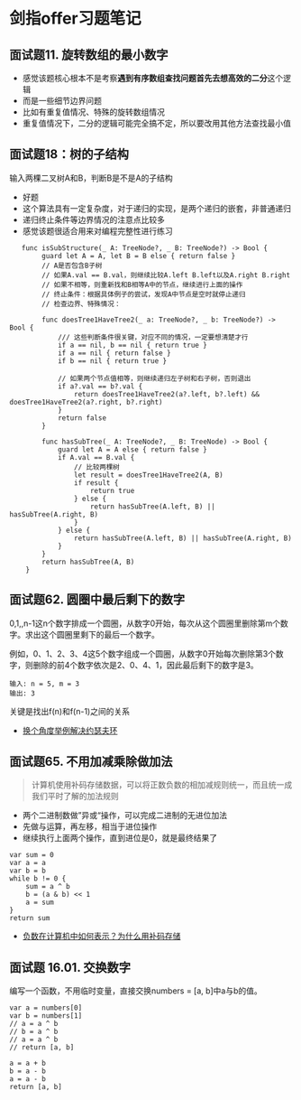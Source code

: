 # 剑指offer习题笔记

## 面试题11. 旋转数组的最小数字

- 感觉该题核心根本不是考察**遇到有序数组查找问题首先去想高效的二分**这个逻辑
- 而是一些细节边界问题
- 比如有重复值情况、特殊的旋转数组情况
- 重复值情况下，二分的逻辑可能完全搞不定，所以要改用其他方法查找最小值

## 面试题18：树的子结构

输入两棵二叉树A和B，判断B是不是A的子结构

- 好题
- 这个算法具有一定复杂度，对于递归的实现，是两个递归的嵌套，非普通递归
- 递归终止条件等边界情况的注意点比较多
- 感觉该题很适合用来对编程完整性进行练习

```
   func isSubStructure(_ A: TreeNode?, _ B: TreeNode?) -> Bool {
        guard let A = A, let B = B else { return false }
        // A是否包含B子树
        // 如果A.val == B.val，则继续比较A.left B.left以及A.right B.right
        // 如果不相等，则重新找和B相等A中的节点，继续进行上面的操作
        // 终止条件：根据具体例子的尝试，发现A中节点是空时就停止递归
        // 检查边界、特殊情况：

        func doesTree1HaveTree2(_ a: TreeNode?, _ b: TreeNode?) -> Bool {
            /// 这些判断条件很关键，对应不同的情况，一定要想清楚才行
            if a == nil, b == nil { return true }
            if a == nil { return false }
            if b == nil { return true }

            // 如果两个节点值相等，则继续递归左子树和右子树，否则退出
            if a?.val == b?.val {
                return doesTree1HaveTree2(a?.left, b?.left) && doesTree1HaveTree2(a?.right, b?.right)
            }
            return false
        }

        func hasSubTree(_ A: TreeNode?, _ B: TreeNode) -> Bool {
            guard let A = A else { return false }
            if A.val == B.val {
                // 比较两棵树
                let result = doesTree1HaveTree2(A, B)
                if result {
                    return true
                } else {
                    return hasSubTree(A.left, B) || hasSubTree(A.right, B)
                }
            } else {
                return hasSubTree(A.left, B) || hasSubTree(A.right, B)
            }
        }
        return hasSubTree(A, B)
    }
```

## 面试题62. 圆圈中最后剩下的数字
0,1,,n-1这n个数字排成一个圆圈，从数字0开始，每次从这个圆圈里删除第m个数字。求出这个圆圈里剩下的最后一个数字。

例如，0、1、2、3、4这5个数字组成一个圆圈，从数字0开始每次删除第3个数字，则删除的前4个数字依次是2、0、4、1，因此最后剩下的数字是3。

```
输入: n = 5, m = 3
输出: 3
```

关键是找出f(n)和f(n-1)之间的关系

- [换个角度举例解决约瑟夫环](https://leetcode-cn.com/problems/yuan-quan-zhong-zui-hou-sheng-xia-de-shu-zi-lcof/solution/huan-ge-jiao-du-ju-li-jie-jue-yue-se-fu-huan-by-as/)

## 面试题65. 不用加减乘除做加法

> 计算机使用补码存储数据，可以将正数负数的相加减规则统一，而且统一成我们平时了解的加法规则

- 两个二进制数做”异或“操作，可以完成二进制的无进位加法
- 先做与运算，再左移，相当于进位操作
- 继续执行上面两个操作，直到进位是0，就是最终结果了

```
var sum = 0
var a = a
var b = b
while b != 0 {
	sum = a ^ b
	b = (a & b) << 1
	a = sum
}
return sum
```

- [负数在计算机中如何表示？为什么用补码存储](https://leetcode-cn.com/problems/bu-yong-jia-jian-cheng-chu-zuo-jia-fa-lcof/solution/mian-shi-ti-65-bu-yong-jia-jian-cheng-chu-zuo-ji-9/)

## 面试题 16.01. 交换数字
编写一个函数，不用临时变量，直接交换numbers = [a, b]中a与b的值。

```
var a = numbers[0]
var b = numbers[1]
// a = a ^ b
// b = a ^ b
// a = a ^ b
// return [a, b]

a = a + b
b = a - b
a = a - b
return [a, b]
```